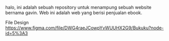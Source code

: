 halo, ini adalah sebuah repository untuk menampung sebuah website bernama gavin. Web ini adalah web yang berisi penjualan ebook.

File Design
https://www.figma.com/file/DWG4raeJCowpYvWUUHX2G9/Bukuku?node-id=5%3A3
